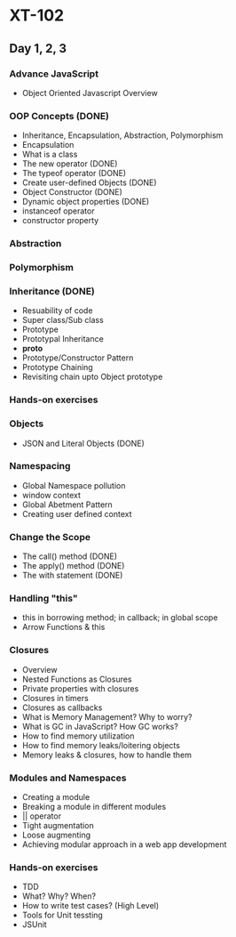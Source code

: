 # XT-102

## Day 1, 2, 3

### Advance JavaScript
- Object Oriented Javascript Overview

### OOP Concepts (DONE)
- Inheritance, Encapsulation, Abstraction, Polymorphism
- Encapsulation
- What is a class
- The new operator (DONE)
- The typeof operator (DONE)
- Create user-defined Objects (DONE)
- Object Constructor (DONE)
- Dynamic object properties (DONE)
- instanceof operator
- constructor property

### Abstraction

### Polymorphism

### Inheritance (DONE)
- Resuability of code
- Super class/Sub class
- Prototype
- Prototypal Inheritance
- __proto__
- Prototype/Constructor Pattern
- Prototype Chaining
- Revisiting chain upto Object prototype

### Hands-on exercises

### Objects
- JSON and Literal Objects (DONE)

### Namespacing
- Global Namespace pollution
- window context
- Global Abetment Pattern
- Creating user defined context

### Change the Scope
- The call() method (DONE)
- The apply() method (DONE)
- The with statement (DONE)

### Handling "this" 
- this in borrowing method; in callback; in global scope
- Arrow Functions & this

### Closures
- Overview
- Nested Functions as Closures 
- Private properties with closures
- Closures in timers
- Closures as callbacks
- What is Memory Management? Why to worry?
- What is GC in JavaScript? How GC works?
- How to find memory utilization
- How to find memory leaks/loitering objects
- Memory leaks & closures, how to handle them

### Modules and Namespaces
- Creating a module
- Breaking a module in different modules
- || operator
- Tight augmentation
- Loose augmenting
- Achieving modular approach in a web app development

### Hands-on exercises
- TDD
- What? Why? When?
- How to write test cases? (High Level)
- Tools for Unit tessting
- JSUnit